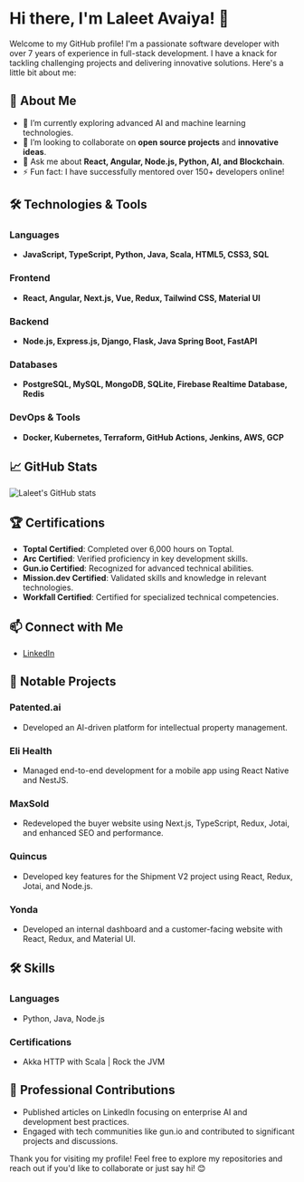 # Hi there, I'm Laleet Avaiya! 👋

Welcome to my GitHub profile! I'm a passionate software developer with over 7 years of experience in full-stack development. I have a knack for tackling challenging projects and delivering innovative solutions. Here's a little bit about me:

## 🚀 About Me

- 🌱 I’m currently exploring advanced AI and machine learning technologies.
- 👯 I’m looking to collaborate on **open source projects** and **innovative ideas**.
- 💬 Ask me about **React, Angular, Node.js, Python, AI, and Blockchain**.
- ⚡ Fun fact: I have successfully mentored over 150+ developers online!

## 🛠️ Technologies & Tools

### Languages
- **JavaScript, TypeScript, Python, Java, Scala, HTML5, CSS3, SQL**

### Frontend
- **React, Angular, Next.js, Vue, Redux, Tailwind CSS, Material UI**

### Backend
- **Node.js, Express.js, Django, Flask, Java Spring Boot, FastAPI**

### Databases
- **PostgreSQL, MySQL, MongoDB, SQLite, Firebase Realtime Database, Redis**

### DevOps & Tools
- **Docker, Kubernetes, Terraform, GitHub Actions, Jenkins, AWS, GCP**

## 📈 GitHub Stats

![Laleet's GitHub stats](https://github-readme-stats.vercel.app/api?username=laleet-avaiya&show_icons=true&theme=radical)

## 🏆 Certifications
- **Toptal Certified**: Completed over 6,000 hours on Toptal.
- **Arc Certified**: Verified proficiency in key development skills.
- **Gun.io Certified**: Recognized for advanced technical abilities.
- **Mission.dev Certified**: Validated skills and knowledge in relevant technologies.
- **Workfall Certified**: Certified for specialized technical competencies.

## 📫 Connect with Me

- [LinkedIn](https://www.linkedin.com/in/laleet-avaiya)

## 🌟 Notable Projects

### **Patented.ai**
- Developed an AI-driven platform for intellectual property management.

### **Eli Health**
- Managed end-to-end development for a mobile app using React Native and NestJS.

### **MaxSold**
- Redeveloped the buyer website using Next.js, TypeScript, Redux, Jotai, and enhanced SEO and performance.

### **Quincus**
- Developed key features for the Shipment V2 project using React, Redux, Jotai, and Node.js.

### **Yonda**
- Developed an internal dashboard and a customer-facing website with React, Redux, and Material UI.

## 🛠 Skills

### **Languages**
- Python, Java, Node.js

### **Certifications**
- Akka HTTP with Scala | Rock the JVM

## 🤝 Professional Contributions

- Published articles on LinkedIn focusing on enterprise AI and development best practices.
- Engaged with tech communities like gun.io and contributed to significant projects and discussions.

Thank you for visiting my profile! Feel free to explore my repositories and reach out if you'd like to collaborate or just say hi! 😊
